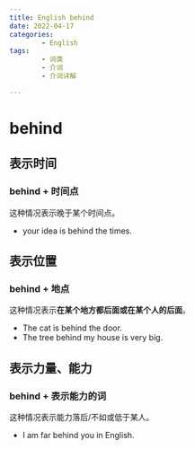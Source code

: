 ```yaml
---
title: English behind
date: 2022-04-17
categories:
        - English
tags:
        - 词类
        - 介词
        - 介词详解

---
```


# behind

## 表示时间

### behind + 时间点

这种情况表示晚于某个时间点。

- your idea is behind the times.

## 表示位置

### behind + 地点

这种情况表示**在某个地方都后面或在某个人的后面**。

- The cat is behind the door.
- The tree behind my house is very big.

## 表示力量、能力

### behind + 表示能力的词

这种情况表示能力落后/不如或低于某人。

- I am far behind you in English.
